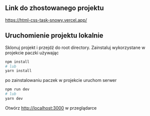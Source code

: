 ## Link do zhostowanego projektu

https://html-css-task-snowy.vercel.app/

## Uruchomienie projektu lokalnie

Sklonuj projekt i przejdź do root directory.
Zainstaluj wykorzystane w projekcie paczki używając

```bash
npm install
# lub
yarn install
```

po zainstalowaniu paczek w projekcie uruchom serwer

```bash
npm run dev
# lub
yarn dev
```

Otwórz [http://localhost:3000](http://localhost:3000) w przeglądarce
